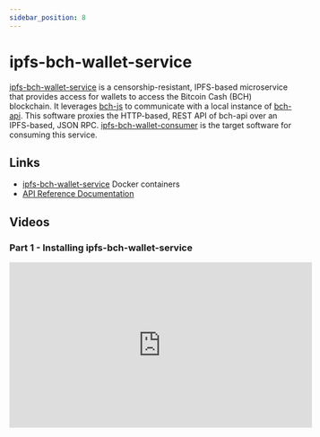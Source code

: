 ```yaml
---
sidebar_position: 8
---
```


# ipfs-bch-wallet-service

[ipfs-bch-wallet-service](https://github.com/Permissionless-Software-Foundation/ipfs-bch-wallet-service) is a censorship-resistant, IPFS-based microservice that provides access for wallets to access the Bitcoin Cash (BCH) blockchain. It leverages [bch-js](https://github.com/Permissionless-Software-Foundation/bch-js) to communicate with a local instance of [bch-api](/docs/global-back-end/bch-api). This software proxies the HTTP-based, REST API of bch-api over an IPFS-based, JSON RPC. [ipfs-bch-wallet-consumer](https://github.com/Permissionless-Software-Foundation/ipfs-bch-wallet-consumer) is the target software for consuming this service.

## Links

- [ipfs-bch-wallet-service](https://github.com/Permissionless-Software-Foundation/ipfs-bch-wallet-service) Docker containers
- [API Reference Documentation](https://ipfs-bch-wallet-service.fullstack.cash/)

## Videos

### Part 1 - Installing ipfs-bch-wallet-service

<iframe width="540" height="295" src="https://www.youtube.com/embed/rwJcZLcBOSo" title="Install ipfs-bch-wallet-service" frameborder="0" allow="accelerometer; autoplay; clipboard-write; encrypted-media; gyroscope; picture-in-picture; web-share" allowfullscreen></iframe>
